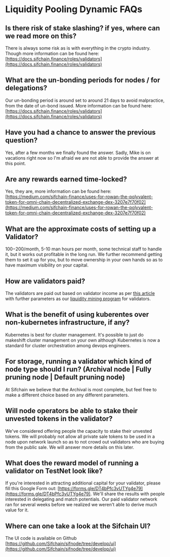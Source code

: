 # Liquidity Pooling Dynamic FAQs

## Is there risk of stake slashing? if yes, where can we read more on this?

There is always some risk as is with everything in the crypto industry. Though more information can be found here: [https://docs.sifchain.finance/roles/validators](https://docs.sifchain.finance/roles/validators)

## What are the un-bonding periods for nodes / for delegations?

Our un-bonding period is around set to around 21 days to avoid malpractice, from the date of un-bond issued. More information can be found here: [https://docs.sifchain.finance/roles/validators](https://docs.sifchain.finance/roles/validators)

## Have you had a chance to answer the previous question?

Yes, after a few months we finally found the answer. Sadly, Mike is on vacations right now so I'm afraid we are not able to provide the answer at this point.

## Are any rewards earned time-locked?

Yes, they are, more information can be found here: [https://medium.com/sifchain-finance/uses-for-rowan-the-polyvalent-token-for-omni-chain-decentralized-exchange-dex-3207e7f70f02](https://medium.com/sifchain-finance/uses-for-rowan-the-polyvalent-token-for-omni-chain-decentralized-exchange-dex-3207e7f70f02)

## What are the approximate costs of setting up a Validator?

$100-$200/month, 5-10 man hours per month, some technical staff to handle it, but it works out profitable in the long run. We further recommend getting them to set it up for you, but to move ownership in your own hands so as to have maximum visibility on your capital.

## How are validators paid?

The validators are paid out based on validator income as per [this article](https://sifchain.finance/wp-content/uploads/2020/11/The-Token-Economics-of-Sifchain-edited-2.0.pdf) with further parameters as our [liquidity mining program](https://medium.com/sifchain-finance/uses-for-rowan-the-polyvalent-token-for-omni-chain-decentralized-exchange-dex-3207e7f70f02) for validators.

## What is the benefit of using kuberentes over non-kubernetes infrastructure, if any?

Kubernetes is best for cluster management. It's possible to just do makeshift cluster management on your own although Kubernetes is now a standard for cluster orchestration among devops engineers.

## For storage, running a validator which kind of node type should I run? \(Archival node \| Fully pruning node \| Default pruning node\)

At Sifchain we believe that the Archival is most complete, but feel free to make a different choice based on any different parameters.

## Will node operators be able to stake their unvested tokens in the validator?

We've considered offering people the capacity to stake their unvested tokens. We will probably not allow all private sale tokens to be used in a node upon network launch so as to not crowd out validators who are buying from the public sale. We will answer more details on this later.

## What does the reward model of running a validator on TestNet look like?

If you're interested in attracting additional capital for your validator, please fill this Google Form out: [https://forms.gle/DT4bPfc3vUTYg4e79](https://forms.gle/DT4bPfc3vUTYg4e79). We'll share the results with people interested in delegating and match potentials. Our paid validator network ran for several weeks before we realized we weren't able to derive much value for it.

## Where can one take a look at the Sifchain UI?

The UI code is available on Github [https://github.com/Sifchain/sifnode/tree/develop/ui](https://github.com/Sifchain/sifnode/tree/develop/ui)

